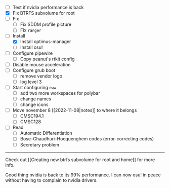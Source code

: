 - [ ] Test if nvidia performance is back
- [x] Fix BTRFS subvolume for root
- [ ] Fix
	- [ ] Fix SDDM profile picture
	- [ ] Fix `ranger`
- [ ] Install
	- [x] Install optimus-manager
	- [ ] Install osu!
- [ ] Configure pipewire 
	- [ ] Copy peanut's rtkit config
- [ ] Disable mouse acceleration
- [ ] Configure grub boot
	- [ ] remove vendor logo
	- [ ] log level 3
- [ ] Start configuring `eww`
	- [ ] add two more workspaces for polybar
	- [ ] change names
	- [ ] change icons
- [ ] Move  november 8 [[2022-11-08|notes]] to where it belongs
	- [ ] CMSC194.1
	- [ ] CMSC128
- [ ] Read
	- [ ] Automatic Differentiation
	- [ ] Bose–Chaudhuri–Hocquenghem codes (error-correcting codes)
	- [ ] Secretary problem

---

Check out [[Creating new btrfs subvolume for root and home]] for more info.

Good thing nvidia is back to its 99% performance. I can now osu! in peace without having to complain to nvidia drivers.
